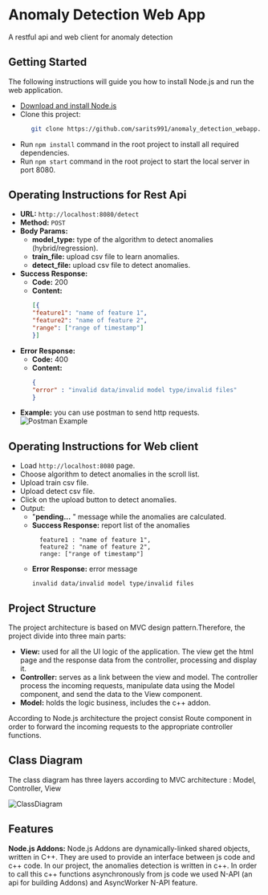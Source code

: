 # Anomaly Detection Web App

A restful api and web client for anomaly detection

## Getting Started
The following instructions will guide you how to install Node.js and run the web application.
* [Download and install Node.js](https://nodejs.org/en/download/)
* Clone this project:
    ```bash
       git clone https://github.com/sarits991/anomaly_detection_webapp.git
   ```
* Run `npm install` command in the root project to install all required dependencies.
* Run `npm start` command in the root project to start the local server in port 8080.

## Operating Instructions for Rest Api
* **URL:** `http://localhost:8080/detect`
* **Method:** `POST`
* **Body Params:**
  * **model_type:** type of the algorithm to detect anomalies (hybrid/regression).
  * **train_file:** upload csv file to learn anomalies.
  * **detect_file:** upload csv file to detect anomalies.
* **Success Response:**
  * **Code:** 200
  * **Content:**
    ```json
    [{
    "feature1": "name of feature 1",
    "feature2": "name of feature 2",
    "range": ["range of timestamp"]
    }]
    ```
* **Error Response:**
  * **Code:** 400
  * **Content:**
    ```json
    {
    "error" : "invalid data/invalid model type/invalid files"
    }
    ```
* **Example:** you can use postman to send http requests.
    ![Postman Example](https://github.com/sarits991/anomaly_detection_webapp/blob/develop/attached_files/postman_example.jpg)

## Operating Instructions for Web client
* Load `http://localhost:8080` page.
* Choose algorithm to detect anomalies in the scroll list.
* Upload train csv file.
* Upload detect csv file.
* Click on the upload button to detect anomalies.
* Output:
  * "**pending...** " message while the anomalies are calculated.
  * **Success Response:** report list of the anomalies
     ``` 
       feature1 : "name of feature 1",
       feature2 : "name of feature 2",
       range: ["range of timestamp"]
     ```
  * **Error Response:** error message
    ```
    invalid data/invalid model type/invalid files
    ```

## Project Structure
The project architecture is based on MVC design pattern.Therefore, the project divide into three main parts:
* **View:** used for all the UI logic of the application. The view get the html page and the response data from the controller, processing and display it.
* **Controller:** serves as a link between the view and model. The controller process the incoming requests,
  manipulate data using the Model component, and send the data to the View component.
* **Model:** holds the logic business, includes the c++ addon.

According to Node.js architecture the project consist Route component in order to forward the incoming requests to the appropriate controller functions.

## Class Diagram

The class diagram has three layers according to MVC architecture : Model, Controller, View

![ClassDiagram](https://github.com/sarits991/anomaly_detection_webapp/blob/develop/webapp_uml.png)

## Features

**Node.js Addons:** Node.js Addons are dynamically-linked shared objects, written in C++. 
 They are used to provide an interface between js code and c++ code.
 In our project, the anomalies detection is written in c++. 
 In order to call this c++ functions asynchronously from js code we used N-API (an api for building Addons) and AsyncWorker N-API feature.
